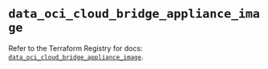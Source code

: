 # `data_oci_cloud_bridge_appliance_image`

Refer to the Terraform Registry for docs: [`data_oci_cloud_bridge_appliance_image`](https://registry.terraform.io/providers/oracle/oci/6.18.0/docs/data-sources/cloud_bridge_appliance_image).
